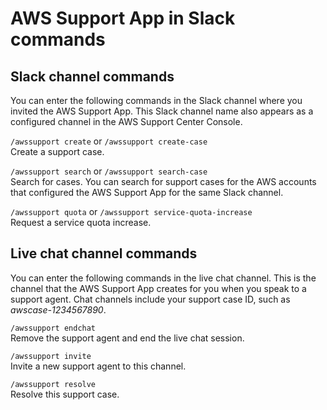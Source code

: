 # AWS Support App in Slack commands<a name="support-app-commands"></a>

## Slack channel commands<a name="notification-channel-commands"></a>

You can enter the following commands in the Slack channel where you invited the AWS Support App\. This Slack channel name also appears as a configured channel in the AWS Support Center Console\.

`/awssupport create` or `/awssupport create-case`  
Create a support case\.

`/awssupport search` or `/awssupport search-case`   
Search for cases\. You can search for support cases for the AWS accounts that configured the AWS Support App for the same Slack channel\.

`/awssupport quota` or `/awssupport service-quota-increase`  
Request a service quota increase\.

## Live chat channel commands<a name="chat-channel-commands"></a>

You can enter the following commands in the live chat channel\. This is the channel that the AWS Support App creates for you when you speak to a support agent\. Chat channels include your support case ID, such as *awscase\-1234567890*\.

`/awssupport endchat`  
Remove the support agent and end the live chat session\.

`/awssupport invite`  
Invite a new support agent to this channel\.

`/awssupport resolve`  
Resolve this support case\.